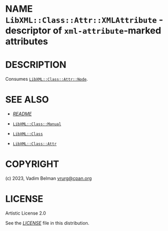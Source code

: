 NAME `LibXML::Class::Attr::XMLAttribute` - descriptor of `xml-attribute`-marked attributes
==========================================================================================

DESCRIPTION
===========

Consumes [`LibXML::Class::Attr::Node`](Node.md).

SEE ALSO
========

  * [*README*](../../../../README.md)

  * [`LibXML::Class::Manual`](Class/Manual.md)

  * [`LibXML::Class`](../Class.md)

  * [`LibXML::Class::Attr`](../Attr.md)

COPYRIGHT
=========

(c) 2023, Vadim Belman <vrurg@cpan.org>

LICENSE
=======

Artistic License 2.0

See the [*LICENSE*](../../../../LICENSE) file in this distribution.

